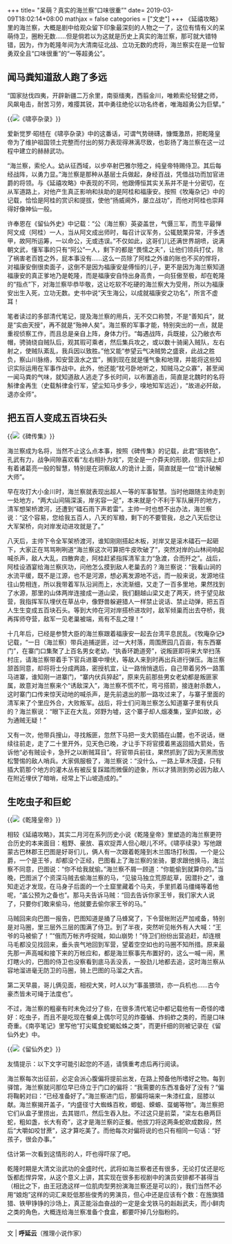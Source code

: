 +++
title= "呆萌？真实的海兰察“口味很重”"
date= 2019-03-09T18:02:14+08:00
mathjax = false
categories = ["文史"]
+++
《延禧攻略》里的海兰察，大概是剧中给观众留下印象最深刻的人物之一了，这位有情有义的呆萌侍卫，圈粉无数……但是倘若以为这就是历史上真实的海兰察，那可就大错特错，因为，作为乾隆年间为大清南征北战、立功无数的虎将，海兰察实在是一位智勇双全且“口味很重”的“一等超勇公”。

## 闻马粪知道敌人跑了多远

“国家挞伐四夷，开辟新疆二万余里，南驱缅夷，西翦金川，唯赖索伦轻健之师，风飙电击，耐苦习劳，难撄其锐，其中勇往绝伦以功名终者，唯海超勇公为巨擘。”

{{<img src="https://ian2.oss-cn-hangzhou.aliyuncs.com/clt6/20190309182635.png" alt="《啸亭杂录》">}}

爱新觉罗·昭梿在《啸亭杂录》中的这番话，可谓气势磅礴，慷慨激昂，把乾隆皇帝为了维护祖国领土完整而付出的努力表现得淋漓尽致，也彰扬了海兰察在这一过程中建立的赫赫武功。

“海兰察，索伦人。幼从征西域，以步卒射巴雅尔殪之，纯皇帝特赐侍卫。其后每经战阵，以勇力显。”海兰察是那种从基层士兵做起，身经百战，凭借战功而加官进爵的将领。与《延禧攻略》中表现的不同，他跟傅恒其实关系并不是十分密切，在从军道路上，对他产生真正影响和扶助的是阿桂和福康安。按照《牧庵杂记》中的记载，恰恰是阿桂的赏识和提拔，使他“扬威阃外，屡立战功”，而他对阿桂也崇拜得好像神仙一般。

许奉恩在《留仙外史》中记载：“公（海兰察）英姿盖世，气慑三军，而生平最惮阿文成（阿桂）一人，当从阿文成出师时，每召计议军务，公辄兢栗异常，汗多透甲，故阿所运筹，一以命公，无或违误。”不仅如此，这哥们儿还满世界胡喷，说满朝文武，懂军事的只有“阿公”一人，剩下的都是“畏懦之夫”，让他们领兵打仗，除了祸害老百姓之外，屁本事没有……这么一员除了阿桂之外谁的账也不买的悍将，对福康安倒很卖面子，这倒不是因为福康安是傅恒的儿子，更不是因为海兰察知道福康安的真正爹地乃是乾隆，而是福康安自恃出身高贵，一向狂傲至极，却在乾隆的“指点”下，对海兰察毕恭毕敬，这让吃软不吃硬的海兰察大为受用，所以为福康安出生入死，立功无数。史书中说“天生海公，以成就福康安之功名”，所言不虚耳！

笔者读过的多部清代笔记，提及海兰察的用兵，无不交口称赞，不是“善知兵”，就是“实由天授”，再不就是“殆神人矣”。海兰察的军事才能，特别突出的一点，就是重视侦察工作，而且总是亲自上阵，身体力行。“每遇战阵，兵既接，公乃敝衣布帽，骋骑绕自贼队后，观其瑕可乘者，然后集兵攻之，或以数十骑阑入贼队，左右射之，使贼队紊乱，我兵因以致胜。”他又能“参望云气决贼势之盛衰，此战之胜负，察山川脉络，知安营汲水之宜”，搁到现在就是懂气象和地理，并能将这些知识实际运用在军事作战中。此外，他还能“枕弓卧地听之，知贼马之众寡”，甚至闻一闻马粪的气味，就知道敌人逃走了多长时间，以布置追击，简直是北魏时的名将斛律金再生（史载斛律金行军，望尘知马步多少，嗅地知军远近），“故进必歼敌，退亦全师”。

## 把五百人变成五百块石头

{{<img src="https://ian2.oss-cn-hangzhou.aliyuncs.com/clt6/20190309182719.png" alt="《碑传集》">}}

海兰察成为名将，当然不止这么点本事，按照《碑传集》的记载，此君“面铁色”，孔武有力，战争间隙喜欢看“左右相扑为戏”，完全是一介莽夫的形貌，但实际上却有着诸葛亮一般的智慧，特别是在洞察敌人的诡计上面，简直就是一位“诡计破解大师”。

早在攻打大小金川时，海兰察就表现出超人一等的军事智慧。当时他跟随主帅走到一处地方，“两大山间隔深溪，岸劣容一足”，本来就是个不利于军队展开的地方，清军想架桥渡河，还遭到“礌石雨下声若雷”。主帅一时也想不出办法，海兰察说：“这个容易，您给我五百人，八天的军粮，剩下的不要管我，总之八天后您让大军架桥，向对岸发动进攻就是了。”

八天后，主帅下令全军架桥渡河，谁知刚刚搭起木板，对岸又是滚木礌石一起砸下，大家正在骂骂咧咧道“海兰察这次可算把牛皮吹破了”，突然对岸的山林间响起喊杀声，敌人大乱，四散奔走，阿桂赶紧指挥清军主力“急渡，合而歼之”。战后，阿桂设酒宴给海兰察庆功，问他怎么摸到敌人老巢去的？海兰察说：“我看山涧的水流平缓，既不是江源，也不是河源，想必离发源地不远，而一般来说，发源地往往山势相连，所以我带着军队沿涧而上，水流渐细，又走了一百多里地，果然找到了水源，那里的山体两岸连接成一道山梁，我们翻越山梁又走了两天，终于望见敌营，我指挥军队埋伏在草丛中，像野兽躲避猎人一样禁止说话、禁止动弹，把五百人生生变成五百块石头。等到大帅在河对岸搭桥进攻时，敌军倾巢而出去夺桥，我再挥师夺营，敌军一见老巢被端，焉有不乱之理！”

十几年后，已经是参赞大臣的海兰察跟着福康安一起去台湾平息民乱。《牧庵杂记》记载，“一日（海兰察）带兵追捕逆匪，过一大村落，周围蔗园几百亩，有东西寨门”，在寨门口集聚了上百名男女老幼，“执香环跪道旁”，说叛匪即将来大举扫荡村庄，请海兰察带着手下官兵进寨中埋伏，等敌人来到时再出兵进行弹压。海兰察颔首同意，却将将士分成两路，密授机宜，让一路悄悄退后，自己带着另外一路策马进寨，谁知刚一进寨门，“寨内伏兵猝起”，原来先前那些男女老幼都是叛匪家属，故意对海兰察来个“诱敌深入”，海兰察不慌不忙，弯弓搭箭，接连射杀数人，这时寨门口传来惊天动地的喊杀声，是先前退出的那一路攻过来了，与寨子里面的清军来了个里应外合，大败叛军。战后，将士们问海兰察怎么知道寨子里有伏兵的？海兰察说：“眼下正在大乱，郊野为墟，这个寨子却人烟凑集，室庐如故，必为通贼无疑！”

又有一次，他带兵搜山，寻找叛匪，忽然下马把一支大箭插在山麓，也不说话，继续往前走，走了二十里开外，见天色已晚，才让手下将官摸着黑返回插大箭处，告诉他“必有贼设卡，急歼之以断贼耳目”。将官带兵前往，果然抓到了因为天黑而放松警惕的敌人哨兵。大家佩服极了，海兰察说：“没什么，一路上草木茂盛，只有插大箭那个地方的灌木丛有被反复踩踏而微偃的迹象，所以才猜测到势必因为敌人在附近埋伏了暗哨，经常上下山坡造成的。”

## 生吃虫子和巨蛇

{{<img src="https://ian2.oss-cn-hangzhou.aliyuncs.com/clt6/20190309182737.png" alt="《乾隆皇帝》">}}

相较《延禧攻略》，其实二月河在系列历史小说《乾隆皇帝》里塑造的海兰察更符合历史的本来面目：粗野、豪放、喜欢捉弄人但心眼儿不坏。《啸亭续录》写他跟蒙古巴林郡王巴图是好哥们儿，俩人有一次跟着乾隆到木兰围场打秋围，一个是公爵，一个是王爷，却都没个正经，巴图看上了海兰察的坐骑，要求跟他换马，海兰察不同意，巴图说：“你不给我就偷。”海兰察不屑一顾道：“你能偷到就算你的。”当晚，巴图派了个资深马贼去偷海兰察的马，“见骏马独立荒原龁草，因潜扑之”，谁知走近才发现，在马身子后面的一个土窟里藏着个马夫，手里抓着马缰绳等着他呢，“盖公预为之备也”。那马夫告诉马贼：“回去告诉你家王爷，我们家大人说了，只要你们敢来偷马，他就要去偷你家王爷的马。”

马贼回来向巴图一报告，巴图知道是捅了马蜂窝了，下令营帐附近严加戒备，特别是对马圈，里三层外三层的围满了侍卫。到了半夜，突然听见帐外有人大喊：“王爷的马被偷了！”“俄而万帐齐呼捉贼，如山崩势！”侍卫们纷纷出营追赶，却连根马毛都没见找回来，垂头丧气地回到军营，望着空空如也的马圈不知所措。原来最先那一声高喊和接下来的万帐应和，都是海兰察事先布置好的，这么一喊一闹，黑灯瞎火的，巴图的侍卫也没察看到底马丢没丢，一股劲儿地都去追，这时海兰察从容地溜进毫无防卫的马圈，骑上巴图的马溜之大吉。

第二天早晨，哥儿俩见面，相视大笑，时人以为“事虽猥琐，亦一兵机也……古今豪杰皆未可绳于法度也”。

不过，海兰察的粗豪有时未免过分了些，在很多清代笔记中都记载他有一奇怪的嗜好：吃虫子，而且不是吃现在餐桌上偶尔可见的炸蚕蛹、炸蚂蚱之类的，而是口味奇重。《南亭笔记》里写他“打尖辄食蛇蝎蚣蛛之类”，而更纤细的则被记录在《留仙外史》中。

{{<img src="https://ian2.oss-cn-hangzhou.aliyuncs.com/clt6/20190309182813.png" alt="《留仙外史》">}}

友情提示：以下文字可能引起您的不适，请慎重考虑后再行阅读。

海兰察每次出征前，必定会派心腹偏将提前出发，在路上预备他所嗜好之物。每到驿馆，海兰察就问那位早已侍立于门口的偏将：“我需要的东西准备好了没有？”偏将鞠躬对曰：“已经准备好了。”海兰察进门后，那偏将端来一朱漆红盒，屈膝以献。海兰察揭开盖子，“内盛径寸大蜘蛛百枚，蝍蛆、蝾螈、虿蝎等物”。海兰察把它们从盒子里捞出，去其钳爪，然后生吞入肚。不过这只是前菜，“梁左右悬两巨蛇，粗如盏，长大有奇”，这才是海兰察的正餐。他拔刀将这两条蛇砍成数段，然后“大嚼如咬甘蔗”，这才算吃美了。而他每次对偏将说的也只有相同一句话：“好孩子，很会办事。”

估计第一次看到这情形的人，吓也得吓尿了吧。

乾隆时期是大清文治武功的全盛时代，武将如海兰察者还有很多，无论打仗还是吃饭都彪悍异常，从这个意义上讲，其实现在很多影视剧中的演员安排都不甚得当（相比之下，由王冠逸这样一位肌肉型男扮演海兰察还是可以的），我们当然不必用“娘炮”这样的词汇来贬低那些俊秀的男演员，但心中还是应该有个数：在旌旗猎猎、铁甲铮铮的沙场上，真正能浴血奋战的一定是金戈铁马的赳赳武夫，而小鲜肉之类的角色，大概连给海兰察准备个食盒，都要吓掉几分脂粉的。

---
文 | **呼延云**（推理小说作家）
